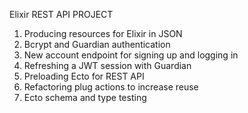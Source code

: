 Elixir REST API PROJECT
1. Producing resources for Elixir in JSON
2. Bcrypt and Guardian authentication
3. New account endpoint for signing up and logging in
4. Refreshing a JWT session with Guardian
5. Preloading Ecto for REST API
6. Refactoring plug actions to increase reuse
7. Ecto schema and type testing
